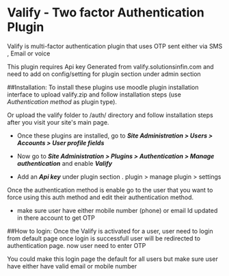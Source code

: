 Valify - Two factor Authentication Plugin
======================================
Valify is multi-factor authentication plugin that uses OTP sent either via SMS , Email or voice

This plugin requires Api key Generated from valify.solutionsinfin.com and need to add on config/setting for plugin section under admin section


##Installation:
To install these plugins use moodle plugin installation interface to upload valify.zip and follow installation steps (use *Authentication method* as plugin type).

Or upload the valify folder to /auth/ directory and follow installation steps after you visit your site's main page.

* Once these plugins are installed, go to ***Site Administration > Users > Accounts > User profile fields*** 

* Now go to ***Site Administration > Plugins > Authentication > Manage authentication*** and enable ***Valify***

* Add an ***Api key*** under plugin section . plugin > manage plugin > settings

Once the authentication method is enable go to the user that you want to force using this auth method and edit their authentication method.

* make sure user have either mobile number (phone) or email Id updated in there account to get OTP

##How to login:
Once the Valify is activated for a user, user need to login from default page once login is successfull user will be redirected to authentication page.
now user need to enter OTP 

You could make this login page the default for all users but make sure user have either have valid email or mobile number
